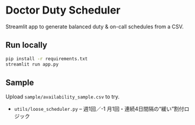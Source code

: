 
# Doctor Duty Scheduler

Streamlit app to generate balanced duty & on-call schedules from a CSV.

## Run locally
```bash
pip install -r requirements.txt
streamlit run app.py
```

## Sample
Upload `sample/availability_sample.csv` to try.

* `utils/loose_scheduler.py` – 週1回／-1 月1回・連続4日間隔の“緩い”割付ロジック

